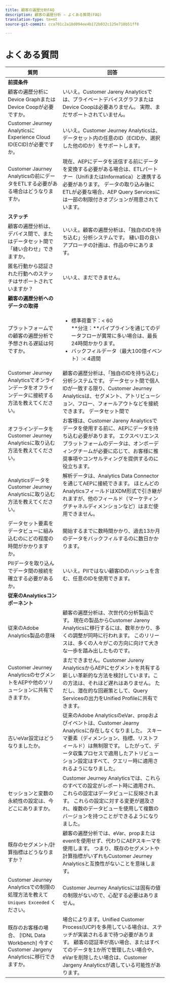 ```yaml
---
title: 顧客の遍歴分析FAQ
description: 顧客の遍歴分析 — よくある質問(FAQ)
translation-type: tm+mt
source-git-commit: cca701c2a18d094ee4b172b032c125e710b51ff0

---
```



# よくある質問

| 質問 | 回答 |
|---|---|
| **前提条件** |  |
| 顧客の遍歴分析にDevice GraphまたはDevice Coopが必要ですか。 | いいえ。Customer Jareny Analyticsでは、プライベートデバイスグラフまたはDevice Coopは必要ありません。 実際、まだサポートされていません。 |
| Customer Jeurney AnalyticsにExperience Cloud ID(ECID)が必要ですか。 | いいえ。Customer Jeurney Analyticsは、データセット内の任意のID（ECIDか、選択した他のIDか）をサポートします。 |
| Customer Jaurney Analyticsの前にデータをETLする必要がある場合はどうなりますか。 | 現在、AEPにデータを送信する前にデータを変換する必要がある場合は、ETLパートナー（UnifiまたはInformatica）と連携する必要があります。 データの取り込み後にETLが必要な場合、AEP Query Servicesには一部の制限付きオプションが用意されています。 |
| **ステッチ** |  |
| 顧客の遍歴分析は、デバイス間で、またはデータセット間で「縫い合わせ」できますか。 | いいえ。顧客の遍歴分析は、「独自のIDを持ち込む」分析システムです。 縫い目の良いアプローチの計画は、作品の中にあります。 |
| 匿名行動から認証された行動へのステッチはサポートされていますか？ | いいえ、まだできません。 |
| **顧客の遍歴分析へのデータの取得** |  |
| プラットフォームでの顧客の遍歴分析で予想される遅延は何ですか。 | <ul><li>標準荷重下：&lt; 60<br>**分注：**パイプラインを通じてのデータフローが異常に多い場合は、最長24時間かかります。</li><li>バックフィルデータ（最大100億イベント）:&lt; 4週間</li></ul> |
| Customer Jeurney Analyticsでオンラインデータをオフラインデータに接続する方法を教えてください。 | 顧客の遍歴分析は、「独自のIDを持ち込む」分析システムです。 データセット間で個人IDが一致する限り、Customer Jeurney Analyticsは、セグメント、アトリビューション、フロー、フォールアウトなどを接続できます。 データセット間で |
| オフラインデータをCustomer Jeurney Analyticsに取り込む方法を教えてください。 | お客様は、Customer Jareny Analyticsでデータを使用する前に、AEPにデータを持ち込む必要があります。 エクスペリエンスプラットフォームのデータは、オンボーディングチームが必要に応じて、お客様に推奨事項やコンサルティングを提供するのに役立ちます。 |
| AnalyticsデータをCustomer Jeurney Analyticsに取り込む方法を教えてください。 | 解析データは、Analytics Data Connectorを通じてAEPに接続できます。 ほとんどのAnalyticsフィールドはXDM形式で引き継がれますが、他のフィールド（マーケティングチャネルディメンションなど）はまだ使用できません。 |
| データセット要素をデータビューに組み込むのにどの程度の時間がかかりますか。 | 開始するまでに数時間かかり、過去13か月のデータをバックフィルするのに数日かかります。 |
| PIIデータを取り込んでデータ間の接続を確立する必要があるか。 | いいえ。PIIではない顧客IDのハッシュを含む、任意のIDを使用できます。 |
| **従来のAnalyticsコンポーネント** |  |
| 従来のAdobe Analytics製品の意味 | 顧客の遍歴分析は、次世代の分析製品です。 現在の製品からCustomer Jareny Analyticsに移行するには、数年かかり、多くの調整が同時に行われます。 このリリースは、多くの人々がこの方向に向けて大きな一歩を踏み出したものです。 |
| Customer Jeurney AnalyticsのセグメントをAEPや他のソリューションに共有できますか。 | まだできません。Customer Jureny AnalyticsからAEPにセグメントを共有する新しい革新的な方法を検討しています。この方法は、それほど遅れはありません。 ただし、潜在的な回避策として、Query Servicesの出力をUnified Profileに共有できます。 |
| 古いeVar設定はどうなりましたか。 | 従来のAdobe AnalyticsのeVar、propおよびイベントは、Customer Jearny Analyticsに存在しなくなりました。 スキーマ要素（ディメンション、指標、リストフィールド）は無制限です。 したがって、データ収集プロセスで適用したアトリビューション設定はすべて、クエリー時に適用されるようになりました。 |
| セッションと変数の永続性の設定は、今どこにありますか。 | Customer Jeurney Analyticsでは、これらのすべての設定がレポート時に適用され、これらの設定はデータビューに反映されます。 これらの設定に対する変更が遡及され、複数のデータビューを使用して複数のバージョンを持つことができるようになりました。 |
| 既存のセグメント/計算指標はどうなりますか？ | 顧客の遍歴分析では、eVar、propまたはeventを使用せず、代わりにAEPスキーマを使用します。 つまり、既存のセグメントや計算指標がいずれもCustomer Jeurney Analyticsと互換性がないことを意味します。 |
| Customer Jeurney Analyticsでの制限の処理方法を教えて `Uniques Exceeded` ください。 | Customer Jeurney Analyticsには固有の値の制限がないので、心配する必要はありません。 |
| 既存のお客様の場合、 [!DNL Data Workbench] 今すぐCustomer Jargeny Analyticsに移行できますか。 | 場合によります。Unified Customer Process(UCP)を多用している場合は、ステッチが実装されるまで待つ必要があります。 顧客の認証率が高い場合、またはすべてのデータを1か所で管理したい場合や、eVarを削除したい場合は、Customer Jargeny Analyticsが適している可能性があります。 |

